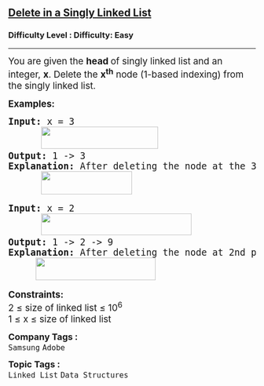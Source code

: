 <h2><a href="https://www.geeksforgeeks.org/problems/delete-a-node-in-single-linked-list/1">Delete in a Singly Linked List</a></h2><h3>Difficulty Level : Difficulty: Easy</h3><hr><div class="problems_problem_content__Xm_eO"><p><span style="font-size: 14pt;">You are given the <strong>head </strong>of singly linked list and an integer, <strong>x</strong>. Delete the <strong>x<sup>th</sup></strong> node (1-based indexing) from the singly linked list. </span></p>
<p><span style="font-size: 14pt;"><strong>Examples:</strong><strong> </strong></span></p>
<pre><span style="font-size: 14pt;"><strong>Input: </strong>x = 3<br>      <img src="https://media.geeksforgeeks.org/img-practice/prod/addEditProblem/907979/Web/Other/blobid0_1754893547.webp" width="238" height="45"> <br><strong>Output: </strong>1 -&gt; 3<br><strong>Explanation: </strong>After deleting the node at the 3rd position (1-base indexing), the linked list is as<br>      <img src="https://media.geeksforgeeks.org/img-practice/prod/addEditProblem/907979/Web/Other/blobid2_1754895723.webp" width="185" height="47"></span></pre>
<pre><span style="font-size: 14pt;"><strong>Input:</strong> x = 2<strong> <br>      <img src="https://media.geeksforgeeks.org/img-practice/prod/addEditProblem/907979/Web/Other/blobid3_1754895765.webp" width="306" height="44"><br>Output: </strong>1 -&gt; 2 -&gt; 9<br><strong>Explanation: </strong>After deleting the node at 2nd position (1-based indexing), the linked list is as<br>     <img src="https://media.geeksforgeeks.org/img-practice/prod/addEditProblem/907979/Web/Other/blobid4_1754895805.webp" width="244" height="46"><br></span></pre>
<p><span style="font-size: 14pt;"><strong>Constraints:</strong><br>2 ≤ size of linked list ≤ 10<sup>6</sup><br>1 ≤ x ≤ <span style="font-family: -apple-system, BlinkMacSystemFont, 'Segoe UI', Roboto, Oxygen, Ubuntu, Cantarell, 'Open Sans', 'Helvetica Neue', sans-serif;">size of linked list</span></span></p></div><p><span style=font-size:18px><strong>Company Tags : </strong><br><code>Samsung</code>&nbsp;<code>Adobe</code>&nbsp;<br><p><span style=font-size:18px><strong>Topic Tags : </strong><br><code>Linked List</code>&nbsp;<code>Data Structures</code>&nbsp;